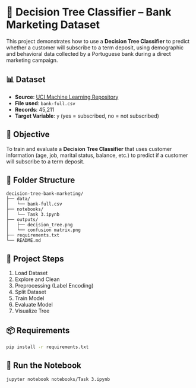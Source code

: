 # 🎯 Decision Tree Classifier – Bank Marketing Dataset

This project demonstrates how to use a **Decision Tree Classifier** to predict whether a customer will subscribe to a term deposit, using demographic and behavioral data collected by a Portuguese bank during a direct marketing campaign.

## 📊 Dataset
- **Source**: [UCI Machine Learning Repository](https://archive.ics.uci.edu/ml/datasets/Bank+Marketing)
- **File used**: `bank-full.csv`
- **Records**: 45,211
- **Target Variable**: `y` (yes = subscribed, no = not subscribed)

## 🧪 Objective
To train and evaluate a **Decision Tree Classifier** that uses customer information (age, job, marital status, balance, etc.) to predict if a customer will subscribe to a term deposit.

## 📁 Folder Structure
```
decision-tree-bank-marketing/
├── data/
│   └── bank-full.csv
├── notebooks/
│   └── Task 3.ipynb
├── outputs/
│   ├── decision_tree.png
│   └── confusion matrix.png
├── requirements.txt
└── README.md
```

## 🔧 Project Steps
1. Load Dataset
2. Explore and Clean
3. Preprocessing (Label Encoding)
4. Split Dataset
5. Train Model
6. Evaluate Model
7. Visualize Tree

## 📦 Requirements
```bash
pip install -r requirements.txt
```

## 🚀 Run the Notebook
```bash
jupyter notebook notebooks/Task 3.ipynb
```
